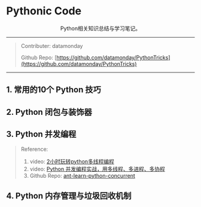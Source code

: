 # Pythonic Code

<center>Python相关知识总结与学习笔记。</center>

---

> Contributer: datamonday
>
> Github Repo: [https://github.com/datamonday/PythonTricks](https://github.com/datamonday/PythonTricks)

---

## 1. 常用的10个 Python 技巧



## 2. Python 闭包与装饰器



## 3. Python 并发编程

> Reference:
> 1. video: [2小时玩转python多线程编程](https://www.bilibili.com/video/BV1fz4y1D7tU?p=16)
> 2. video: [Python 并发编程实战，用多线程、多进程、多协程](https://www.bilibili.com/video/BV1bK411A7tV?p=10&t=318)
> 3. Github Repo: [ant-learn-python-concurrent](https://github.com/peiss/ant-learn-python-concurrent)

## 4. Python 内存管理与垃圾回收机制

